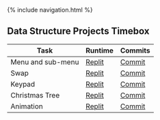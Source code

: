 {% include navigation.html %}

## Data Structure Projects Timebox
| Task | Runtime | Commits | 
| --- | --- | --- |
| Menu and sub-menu | [Replit](https://replit.com/@kiannp44/Menu?v=1) | [Commit](https://github.com/kiannp44/kianpcsp/commit/77ba143c1171dc7ab37c71b1ad98674093ecf90a) |
| Swap | [Replit](https://replit.com/@kiannp44/Swap?v=1) | [Commit](https://github.com/kiannp44/kianpcsp/commit/bfdec741688ec8c8234029014ddf67206bfd00e3) |
| Keypad | [Replit](https://replit.com/@kiannp44/Keypad?v=1) | [Commit](https://github.com/kiannp44/kianpcsp/commit/eed83cba75dfbbf43d7ff4730df8d69dadbee3a5) |
| Christmas Tree | [Replit](https://replit.com/@kiannp44/Christmas-Tree?v=1) | [Commit](https://github.com/kiannp44/kianpcsp/commit/7d203c69bfd2a6c613017a991ce6505bd512a233) |
| Animation | [Replit](https://replit.com/@kiannp44/Boat-Animation?v=1) | [Commit](https://github.com/kiannp44/kianpcsp/commit/1ffc8246f5c2525419600d81f8158dbaf2b21372) |
